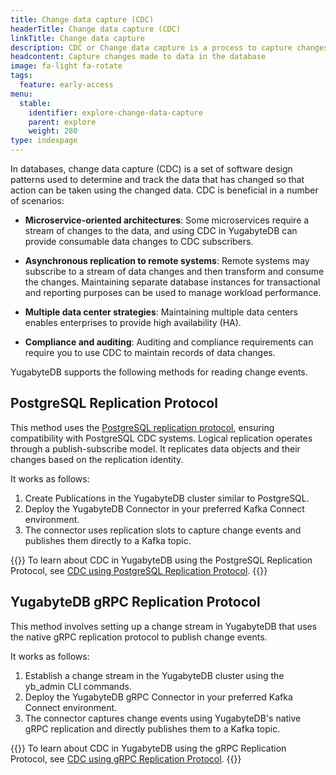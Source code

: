 ```yaml
---
title: Change data capture (CDC)
headerTitle: Change data capture (CDC)
linkTitle: Change data capture
description: CDC or Change data capture is a process to capture changes made to data in the database.
headcontent: Capture changes made to data in the database
image: fa-light fa-rotate
tags:
  feature: early-access
menu:
  stable:
    identifier: explore-change-data-capture
    parent: explore
    weight: 280
type: indexpage
---
```

In databases, change data capture (CDC) is a set of software design patterns used to determine and track the data that has changed so that action can be taken using the changed data. CDC is beneficial in a number of scenarios:

- **Microservice-oriented architectures**: Some microservices require a stream of changes to the data, and using CDC in YugabyteDB can provide consumable data changes to CDC subscribers.

- **Asynchronous replication to remote systems**: Remote systems may subscribe to a stream of data changes and then transform and consume the changes. Maintaining separate database instances for transactional and reporting purposes can be used to manage workload performance.

- **Multiple data center strategies**: Maintaining multiple data centers enables enterprises to provide high availability (HA).

- **Compliance and auditing**: Auditing and compliance requirements can require you to use CDC to maintain records of data changes.

YugabyteDB supports the following methods for reading change events.

## PostgreSQL Replication Protocol

This method uses the [PostgreSQL replication protocol](using-logical-replication/key-concepts/#replication-protocols), ensuring compatibility with PostgreSQL CDC systems. Logical replication operates through a publish-subscribe model. It replicates data objects and their changes based on the replication identity.

It works as follows:

1. Create Publications in the YugabyteDB cluster similar to PostgreSQL.
1. Deploy the YugabyteDB Connector in your preferred Kafka Connect environment.
1. The connector uses replication slots to capture change events and publishes them directly to a Kafka topic.

{{<lead link="./using-logical-replication/">}}
To learn about CDC in YugabyteDB using the PostgreSQL Replication Protocol, see [CDC using PostgreSQL Replication Protocol](./using-logical-replication).
{{</lead>}}

## YugabyteDB gRPC Replication Protocol

This method involves setting up a change stream in YugabyteDB that uses the native gRPC replication protocol to publish change events.

It works as follows:

1. Establish a change stream in the YugabyteDB cluster using the yb_admin CLI commands.
1. Deploy the YugabyteDB gRPC Connector in your preferred Kafka Connect environment.
1. The connector captures change events using YugabyteDB's native gRPC replication and directly publishes them to a Kafka topic.

{{<lead link="./using-yugabytedb-grpc-replication/">}}
To learn about CDC in YugabyteDB using the gRPC Replication Protocol, see [CDC using gRPC Replication Protocol](./using-yugabytedb-grpc-replication/).
{{</lead>}}
